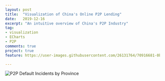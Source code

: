 ```yaml
---
layout: post
title:  "Visualization of China's Online P2P Lending"
date:   2019-12-16
excerpt: "An intuitive overview of China's P2P Industry"
tag:
- visualization
- ECharts
- P2P
comments: true
project: true
feature: https://user-images.githubusercontent.com/26131764/70916681-0bc62500-2057-11ea-87a7-2b49ba113509.png

---
```


![P2P Default Incidents by Province](https://user-images.githubusercontent.com/26131764/70916681-0bc62500-2057-11ea-87a7-2b49ba113509.png)